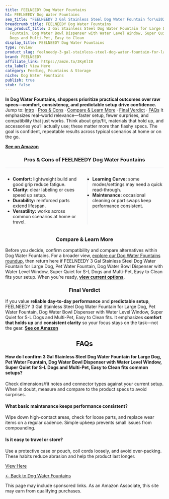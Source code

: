 ```yaml
---
title: FEELNEEDY Dog Water Fountains
h1: FEELNEEDY Dog Water Fountains
seo_title: "FEELNEEDY 3 Gal Stainless Steel Dog Water Fountain for\u2026"
breadcrumb_title: FEELNEEDY Dog Water Fountains
raw_product_title: 3 Gal Stainless Steel Dog Water Fountain for Large Dog, Pet Water
  Fountain, Dog Water Bowl Dispenser with Water Level Window, Super Quiet for S-L
  Dogs and Multi-Pet, Easy to Clean
display_title: FEELNEEDY Dog Water Fountains
type: review
product_slug: feelneedy-3-gal-stainless-steel-dog-water-fountain-for-large-dog-pet-wa-a59b5bb8
brand: FEELNEEDY
affiliate_link: https://amzn.to/3KyKlI0
cta_label: View Here
category: Feeding, Fountains & Storage
niche: Dog Water Fountains
publish: true
stub: false
---
```


<div id="intro" class="full-width"><p><strong>In Dog Water Fountains, shoppers prioritize practical outcomes over raw specs&mdash;comfort, consistency, and predictable setup drive confidence.</strong> Jump to: <a href="#intro">Intro</a> · <a href="#pros-cons">Pros &amp; Cons</a> · <a href="#compare-more">Compare &amp; Learn More</a> · <a href="#verdict">Final Verdict</a> · <a href="#faqs">FAQs</a> It emphasizes real-world relevance&mdash;faster setup, fewer surprises, and compatibility that just works. Think about grip/fit, materials that hold up, and accessories you’ll actually use; these matter more than flashy specs. The goal is confident, repeatable results across typical scenarios at home or on the go.</p><p><a href="https://amzn.to/3KyKlI0" rel="nofollow sponsored noopener" target="_blank"><strong>See on Amazon</strong></a></p></div>
<h3 id="pros-cons" style="text-align:center;">Pros &amp; Cons of FEELNEEDY Dog Water Fountains</h3>
<div class="pc-grid" style="display:grid;grid-template-columns:1fr 1fr;gap:16px;border-top:1px solid #e5e7eb;padding-top:12px;">
  <ul>
    <li><strong>Comfort:</strong> lightweight build and good grip reduce fatigue.</li>
    <li><strong>Clarity:</strong> clear labeling or cues speed up setup.</li>
    <li><strong>Durability:</strong> reinforced parts extend lifespan.</li>
    <li><strong>Versatility:</strong> works across common scenarios at home or travel.</li>
  </ul>
  <ul style="border-left:1px solid #e5e7eb;padding-left:16px;">
    <li><strong>Learning Curve:</strong> some modes/settings may need a quick read-through.</li>
    <li><strong>Maintenance:</strong> occasional cleaning or part swaps keep performance consistent.</li>
  </ul>
</div>


<h3 id="compare-more" style="text-align:center;">Compare &amp; Learn More</h3>
<p>Before you decide, confirm compatibility and compare alternatives within Dog Water Fountains. For a broader view, <a href="#">explore our Dog Water Fountains roundup</a>, then return here if FEELNEEDY 3 Gal Stainless Steel Dog Water Fountain for Large Dog, Pet Water Fountain, Dog Water Bowl Dispenser with Water Level Window, Super Quiet for S-L Dogs and Multi-Pet, Easy to Clean fits your setup. When you’re ready, <a href="https://amzn.to/3KyKlI0" rel="nofollow sponsored noopener" target="_blank"><strong>view current options</strong></a>.</p>

<h3 id="verdict" style="text-align:center;">Final Verdict</h3>
<p>If you value <strong>reliable day-to-day performance</strong> and <strong>predictable setup</strong>, FEELNEEDY 3 Gal Stainless Steel Dog Water Fountain for Large Dog, Pet Water Fountain, Dog Water Bowl Dispenser with Water Level Window, Super Quiet for S-L Dogs and Multi-Pet, Easy to Clean fits. It emphasizes <strong>comfort that holds up</strong> and <strong>consistent clarity</strong> so your focus stays on the task&mdash;not the gear. <a href="https://amzn.to/3KyKlI0" rel="nofollow sponsored noopener" target="_blank"><strong>See on Amazon</strong></a></p>

<h2 id="faqs" style="text-align:center;">FAQs</h2>
<h4><strong>How do I confirm 3 Gal Stainless Steel Dog Water Fountain for Large Dog, Pet Water Fountain, Dog Water Bowl Dispenser with Water Level Window, Super Quiet for S-L Dogs and Multi-Pet, Easy to Clean fits common setups?</strong></h4>
<p>Check dimensions/fit notes and connector types against your current setup. When in doubt, measure and compare to the product specs to avoid surprises.</p>
<h4><strong>What basic maintenance keeps performance consistent?</strong></h4>
<p>Wipe down high-contact areas, check for loose parts, and replace wear items on a regular cadence. Simple upkeep prevents small issues from compounding.</p>
<h4><strong>Is it easy to travel or store?</strong></h4>
<p>Use a protective case or pouch, coil cords loosely, and avoid over-packing. These habits reduce abrasion and help the product last longer.</p>

<p><a class="btn" href="https://amzn.to/3KyKlI0" target="_blank" rel="nofollow sponsored noopener">View Here</a></p>
<p><a href="/roundups/feeding-fountains-storage/dog-water-fountains/">← Back to Dog Water Fountains</a></p>
<aside class="disclosure">This page may include sponsored links. As an Amazon Associate, this site may earn from qualifying purchases.</aside>
